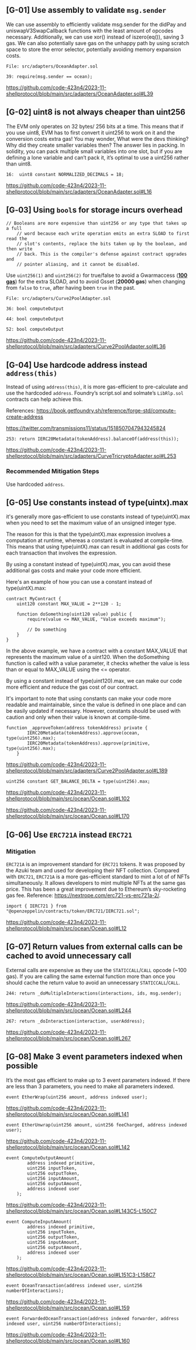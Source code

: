 ## \[G-01\] Use assembly to validate `msg.sender`

We can use assembly to efficiently validate msg.sender for the didPay and uniswapV3SwapCallback functions with the least amount of opcodes necessary. Additionally, we can use xor() instead of iszero(eq()), saving 3 gas. We can also potentially save gas on the unhappy path by using scratch space to store the error selector, potentially avoiding memory expansion costs.

```
File: src/adapters/OceanAdapter.sol

39: require(msg.sender == ocean);
```
https://github.com/code-423n4/2023-11-shellprotocol/blob/main/src/adapters/OceanAdapter.sol#L39
## \[G-02\] uint8 is not always cheaper than uint256

The EVM only operates on 32 bytes/ 256 bits at a time. This means that if you use uint8, EVM has to first convert it uint256 to work on it and the conversion costs extra gas! You may wonder, What were the devs thinking? Why did they create smaller variables then? The answer lies in packing. In solidity, you can pack multiple small variables into one slot, but if you are defining a lone variable and can’t pack it, it’s optimal to use a uint256 rather than uint8.

```
16:  uint8 constant NORMALIZED_DECIMALS = 18;
```

https://github.com/code-423n4/2023-11-shellprotocol/blob/main/src/adapters/OceanAdapter.sol#L16

## \[G‑03\] Using `bool`s for storage incurs overhead

```
// Booleans are more expensive than uint256 or any type that takes up a full
    // word because each write operation emits an extra SLOAD to first read the
    // slot's contents, replace the bits taken up by the boolean, and then write
    // back. This is the compiler's defense against contract upgrades and
    // pointer aliasing, and it cannot be disabled.
```

Use `uint256(1)` and `uint256(2)` for true/false to avoid a Gwarmaccess (**<ins>100 gas</ins>**) for the extra SLOAD, and to avoid Gsset (**20000 gas**) when changing from `false` to `true`, after having been `true` in the past.

```
File: src/adapters/Curve2PoolAdapter.sol

36: bool computeOutput

44: bool computeOutput

52: bool computeOutput
```

https://github.com/code-423n4/2023-11-shellprotocol/blob/main/src/adapters/Curve2PoolAdapter.sol#L36

## \[G-04\] Use hardcode address instead `address(this)`

Instead of using `address(this)`, it is more gas-efficient to pre-calculate and use the hardcoded `address`. Foundry’s script.sol and solmate’s `LibRlp.sol` contracts can help achieve this.

References: <ins>https://book.getfoundry.sh/reference/forge-std/compute-create-address</ins>

<ins>https://twitter.com/transmissions11/status/1518507047943245824</ins>

```
253: return IERC20Metadata(tokenAddress).balanceOf(address(this));
```

https://github.com/code-423n4/2023-11-shellprotocol/blob/main/src/adapters/CurveTricryptoAdapter.sol#L253

### Recommended Mitigation Steps

Use hardcoded `address`.

## \[G-05\] Use constants instead of type(uintx).max

it's generally more gas-efficient to use constants instead of type(uintX).max when you need to set the maximum value of an unsigned integer type.

The reason for this is that the type(uintX).max expression involves a computation at runtime, whereas a constant is evaluated at compile-time. This means that using type(uintX).max can result in additional gas costs for each transaction that involves the expression.

By using a constant instead of type(uintX).max, you can avoid these additional gas costs and make your code more efficient.

Here's an example of how you can use a constant instead of type(uintX).max:

```
contract MyContract {
    uint120 constant MAX_VALUE = 2**120 - 1;
    
    function doSomething(uint120 value) public {
        require(value <= MAX_VALUE, "Value exceeds maximum");
        
        // Do something
    }
}
```

In the above example, we have a contract with a constant MAX\_VALUE that represents the maximum value of a uint120. When the doSomething function is called with a value parameter, it checks whether the value is less than or equal to MAX\_VALUE using the <= operator.

By using a constant instead of type(uint120).max, we can make our code more efficient and reduce the gas cost of our contract.

It's important to note that using constants can make your code more readable and maintainable, since the value is defined in one place and can be easily updated if necessary. However, constants should be used with caution and only when their value is known at compile-time.

```
function _approveToken(address tokenAddress) private {
        IERC20Metadata(tokenAddress).approve(ocean, type(uint256).max);
        IERC20Metadata(tokenAddress).approve(primitive, type(uint256).max);
    }
```

https://github.com/code-423n4/2023-11-shellprotocol/blob/main/src/adapters/Curve2PoolAdapter.sol#L189

```
uint256 constant GET_BALANCE_DELTA = type(uint256).max;
```

https://github.com/code-423n4/2023-11-shellprotocol/blob/main/src/ocean/Ocean.sol#L102

https://github.com/code-423n4/2023-11-shellprotocol/blob/main/src/ocean/Ocean.sol#L170

## \[G-06\] Use `ERC721A` instead `ERC721`

### Mitigation

`ERC721A` is an improvement standard for `ERC721` tokens. It was proposed by the Azuki team and used for developing their NFT collection. Compared with `ERC721`, `ERC721A` is a more gas-efficient standard to mint a lot of of NFTs simultaneously. It allows developers to mint multiple NFTs at the same gas price. This has been a great improvement due to Ethereum’s sky-rocketing gas fee. Reference: <ins>https://nextrope.com/erc721-vs-erc721a-2/</ins>.

```
import { IERC721 } from "@openzeppelin/contracts/token/ERC721/IERC721.sol";
```

https://github.com/code-423n4/2023-11-shellprotocol/blob/main/src/ocean/Ocean.sol#L12

## \[G-07\] Return values from external calls can be cached to avoid unnecessary call

External calls are expensive as they use the `STATICCALL`/`CALL` opcode (~100 gas). If you are calling the same external function more than once you should cache the return value to avoid an unnecessary `STATICCALL`/`CALL`.

```
244: return _doMultipleInteractions(interactions, ids, msg.sender);
```

https://github.com/code-423n4/2023-11-shellprotocol/blob/main/src/ocean/Ocean.sol#L244

```
267: return _doInteraction(interaction, userAddress);
```

https://github.com/code-423n4/2023-11-shellprotocol/blob/main/src/ocean/Ocean.sol#L267

## \[G-08\] Make 3 event parameters indexed when possible

It’s the most gas efficient to make up to 3 event parameters indexed. If there are less than 3 parameters, you need to make all parameters indexed.

```
event EtherWrap(uint256 amount, address indexed user);
```

https://github.com/code-423n4/2023-11-shellprotocol/blob/main/src/ocean/Ocean.sol#L141

```
event EtherUnwrap(uint256 amount, uint256 feeCharged, address indexed user);
```

https://github.com/code-423n4/2023-11-shellprotocol/blob/main/src/ocean/Ocean.sol#L142

```
event ComputeOutputAmount(
        address indexed primitive,
        uint256 inputToken,
        uint256 outputToken,
        uint256 inputAmount,
        uint256 outputAmount,
        address indexed user
    );
```

https://github.com/code-423n4/2023-11-shellprotocol/blob/main/src/ocean/Ocean.sol#L143C5-L150C7

```
event ComputeInputAmount(
        address indexed primitive,
        uint256 inputToken,
        uint256 outputToken,
        uint256 inputAmount,
        uint256 outputAmount,
        address indexed user
    );
```

https://github.com/code-423n4/2023-11-shellprotocol/blob/main/src/ocean/Ocean.sol#L151C3-L158C7

```
event OceanTransaction(address indexed user, uint256 numberOfInteractions);
```

https://github.com/code-423n4/2023-11-shellprotocol/blob/main/src/ocean/Ocean.sol#L159

```
event ForwardedOceanTransaction(address indexed forwarder, address indexed user, uint256 numberOfInteractions);
```

https://github.com/code-423n4/2023-11-shellprotocol/blob/main/src/ocean/Ocean.sol#L160